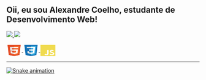 ## Oii, eu sou Alexandre Coelho, estudante de Desenvolvimento Web!

 <div>
   <a href="https://github.com/coelhoalexandre">
   <img height="172em" src="https://github-readme-stats.vercel.app/api?username=coelhoalexandre&show_icons=true&theme=dracula&include_all_commits=true&count_private=true"/>
   <img height="172em" src="https://github-readme-stats.vercel.app/api/top-langs/?username=coelhoalexandre&layout=compact&langs_count=6&theme=dracula"/>
</div>

<div style="display: inline_block"><br>
  <img align="center" alt="HTML" height="30" width="40" src="https://raw.githubusercontent.com/devicons/devicon/master/icons/html5/html5-original.svg">
  <img align="center" alt="CSS" height="30" width="40" src="https://raw.githubusercontent.com/devicons/devicon/master/icons/css3/css3-original.svg">
  <img align="center" alt="JS" height="30" width="40" src="https://raw.githubusercontent.com/devicons/devicon/master/icons/javascript/javascript-plain.svg">
</div>
 
<hr>
 
  <!--### !-->
 
<div> 
 <!--<a href="" target="_blank"><img src="https://img.shields.io/badge/YouTube-FF0000?style=for-the-badge&logo=youtube&logoColor=white" target="_blank"></a>-->
 <!--<a href="" target="_blank"><img src="https://img.shields.io/badge/-Instagram-%23E4405F?style=for-the-badge&logo=instagram&logoColor=white" target="_blank"></a>-->
 <!--<a href="" target="_blank"><img src="https://img.shields.io/badge/Discord-7289DA?style=for-the-badge&logo=discord&logoColor=white" target="_blank"></a>-->
 <!--<a href = ""><img src="https://img.shields.io/badge/-Gmail-%23333?style=for-the-badge&logo=gmail&logoColor=white" target="_blank"></a>-->
 <!--<a href="" target="_blank"><img src="https://img.shields.io/badge/-LinkedIn-%230077B5?style=for-the-badge&logo=linkedin&logoColor=white" target="_blank"></a>-->
</div>
 
 <!--<hr>-->
 
 ![Snake animation](https://github.com/coelhoalexandre/coelhoalexandre/blob/output/github-contribution-grid-snake.svg)


